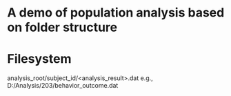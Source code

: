 # A demo of population analysis based on folder structure

# Filesystem
analysis_root/subject_id/<analysis_result>.dat
e.g., D:/Analysis/203/behavior_outcome.dat


